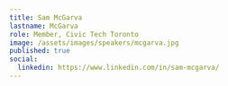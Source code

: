 ```yaml
---
title: Sam McGarva
lastname: McGarva
role: Member, Civic Tech Toronto
image: /assets/images/speakers/mcgarva.jpg
published: true
social:
  linkedin: https://www.linkedin.com/in/sam-mcgarva/
---
```

